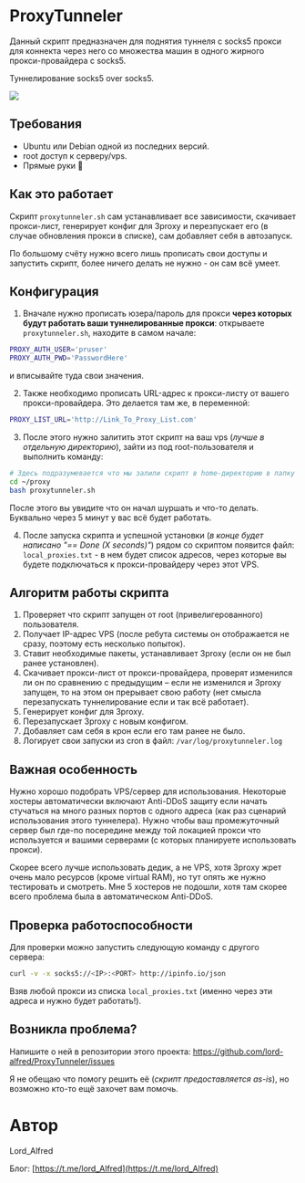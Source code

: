 # ProxyTunneler

Данный скрипт предназначен для поднятия туннеля с socks5 прокси для коннекта через него со множества машин в одного жирного прокси-провайдера c socks5.

Туннелирование socks5 over socks5.


![](https://i.imgur.com/UdK3HWu.png)

## Требования

- Ubuntu или Debian одной из последних версий.
- root доступ к серверу/vps.
- Прямые руки 🤗

## Как это работает

Скрипт `proxytunneler.sh` сам устанавливает все зависимости, скачивает прокси-лист, генерирует конфиг для 3proxy и перезпускает его (в случае обновления прокси в списке), сам добавляет себя в автозапуск.

По большому счёту нужно всего лишь прописать свои доступы и запустить скрипт, более ничего делать не нужно - он сам всё умеет.

## Конфигурация

1. Вначале нужно прописать юзера/пароль для прокси **через которых будут работать ваши туннелированные прокси**: открываете `proxytunneler.sh`, находите в самом начале:
```bash
PROXY_AUTH_USER='pruser'
PROXY_AUTH_PWD='PasswordHere'
```
и вписывайте туда свои значения.

2. Также необходимо прописать URL-адрес к прокси-листу от вашего прокси-провайдера. Это делается там же, в переменной:
```bash
PROXY_LIST_URL='http://Link_To_Proxy_List.com'
```

3. После этого нужно залитить этот скрипт на ваш vps (*лучше в отдельную директорию*), зайти из под root-пользователя и выполнить команду:
```bash
# Здесь подразумевается что мы залили скрипт в home-директорию в папку proxy (!)
cd ~/proxy
bash proxytunneler.sh
```
После этого вы увидите что он начал шуршать и что-то делать. Буквально через 5 минут у вас всё будет работать.

4. После запуска скрипта и успешной установки (*в конце будет написано "== Done (X seconds)"*) рядом со скриптом появится файл: `local_proxies.txt` - в нем будет список адресов, через которые вы будете подключаться к прокси-провайдеру через этот VPS.

## Алгоритм работы скрипта

1. Проверяет что скрипт запущен от root (привелигерованного) пользователя.
2. Получает IP-адрес VPS (после ребута системы он отображается не сразу, поэтому есть несколько попыток).
3. Ставит необходимые пакеты, устанавливает 3proxy (если он не был ранее установлен).
4. Скачивает прокси-лист от прокси-провайдера, проверят изменился ли он по сравнению с предыдущим – если не изменился и 3proxy запущен, то на этом он прерывает свою работу (нет смысла перезапускать туннелирование если и так всё работает).
5. Генерирует конфиг для 3proxy.
6. Перезапускает 3proxy с новым конфигом.
7. Добавляет сам себя в крон если его там ранее не было.
8. Логирует свои запуски из cron в файл: `/var/log/proxytunneler.log`

## Важная особенность

Нужно хорошо подобрать VPS/сервер для использования. Некоторые хостеры автоматически включают Anti-DDoS защиту если начать стучаться на много разных портов с одного адреса (как раз сценарий использования этого туннелера). Нужно чтобы ваш промежуточный сервер был где-по посередине между той локацией прокси что используется и вашими серверами (с которых планируете использовать прокси).

Скорее всего лучше использовать дедик, а не VPS, хотя 3proxy жрет очень мало ресурсов (кроме virtual RAM), но тут опять же нужно тестировать и смотреть. Мне 5 хостеров не подошли, хотя там скорее всего проблема была в автоматическом Anti-DDoS.

## Проверка работоспособности

Для проверки можно запустить следующую команду с другого сервера:

```bash
curl -v -x socks5://<IP>:<PORT> http://ipinfo.io/json
```

Взяв любой прокси из списка `local_proxies.txt` (именно через эти адреса и нужно будет работать!).

## Возникла проблема?

Напишите о ней в репозитории этого проекта: https://github.com/lord-alfred/ProxyTunneler/issues

Я не обещаю что помогу решить её (*скрипт предоставляется as-is*), но возможно кто-то ещё захочет вам помочь.

# Автор

Lord_Alfred

Блог: [https://t.me/lord_Alfred](https://t.me/lord_Alfred)

